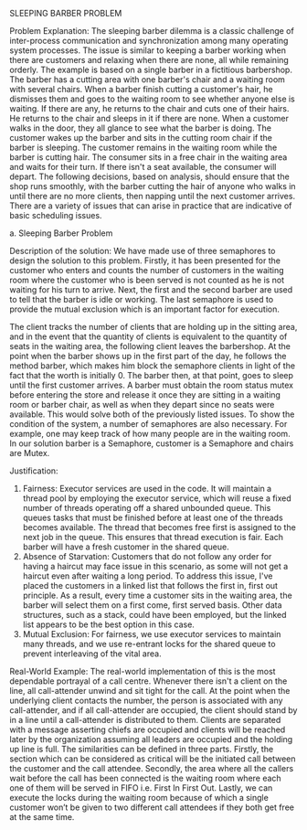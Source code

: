 SLEEPING BARBER PROBLEM


Problem Explanation:
The sleeping barber dilemma is a classic challenge of inter-process communication and synchronization among many operating system processes. The issue is similar to keeping a barber working when there are customers and relaxing when there are none, all while remaining orderly.
The example is based on a single barber in a fictitious barbershop. The barber has a cutting area with one barber's chair and a waiting room with several chairs. When a barber finish cutting a customer's hair, he dismisses them and goes to the waiting room to see whether anyone else is waiting. If there are any, he returns to the chair and cuts one of their hairs. He returns to the chair and sleeps in it if there are none. When a customer walks in the door, they all glance to see what the barber is doing. The customer wakes up the barber and sits in the cutting room chair if the barber is sleeping. The customer remains in the waiting room while the barber is cutting hair. The consumer sits in a free chair in the waiting area and waits for their turn. If there isn't a seat available, the consumer will depart. 
The following decisions, based on analysis, should ensure that the shop runs smoothly, with the barber cutting the hair of anyone who walks in until there are no more clients, then napping until the next customer arrives. There are a variety of issues that can arise in practice that are indicative of basic scheduling issues.
 
a. Sleeping Barber Problem 

Description of the solution:
We have made use of three semaphores to design the solution to this problem. Firstly, it has been presented for the customer who enters and counts the number of customers in the waiting room where the customer who is been served is not counted as he is not waiting for his turn to arrive. Next, the first and the second barber are used to tell that the barber is idle or working. The last semaphore is used to provide the mutual exclusion which is an important factor for execution. 

The client tracks the number of clients that are holding up in the sitting area, and in the event that the quantity of clients is equivalent to the quantity of seats in the waiting area, the following client leaves the barbershop. At the point when the barber shows up in the first part of the day, he follows the method barber, which makes him block the semaphore clients in light of the fact that the worth is initially 0. The barber then, at that point, goes to sleep until the first customer arrives.
A barber must obtain the room status mutex before entering the store and release it once they are sitting in a waiting room or barber chair, as well as when they depart since no seats were available. This would solve both of the previously listed issues. To show the condition of the system, a number of semaphores are also necessary. For example, one may keep track of how many people are in the waiting room. In our solution barber is a Semaphore, customer is a Semaphore and chairs are Mutex.

Justification:
1. Fairness:
Executor services are used in the code. It will maintain a thread pool by employing the executor service, which will reuse a fixed number of threads operating off a shared unbounded queue. This queues tasks that must be finished before at least one of the threads becomes available. The thread that becomes free first is assigned to the next job in the queue. This ensures that thread execution is fair. Each barber will have a fresh customer in the shared queue.
2. Absence of Starvation:
Customers that do not follow any order for having a haircut may face issue in this scenario, as some will not get a haircut even after waiting a long period. To address this issue, I've placed the customers in a linked list that follows the first in, first out principle. As a result, every time a customer sits in the waiting area, the barber will select them on a first come, first served basis. Other data structures, such as a stack, could have been employed, but the linked list appears to be the best option in this case.
3. Mutual Exclusion:
For fairness, we use executor services to maintain many threads, and we use re-entrant locks for the shared queue to prevent interleaving of the vital area. 

Real-World Example:
The real-world implementation of this is the most dependable portrayal of a call centre. Whenever there isn't a client on the line, all call-attender unwind and sit tight for the call. At the point when the underlying client contacts the number, the person is associated with any call-attender, and if all call-attender are occupied, the client should stand by in a line until a call-attender is distributed to them. Clients are separated with a message asserting chiefs are occupied and clients will be reached later by the organization assuming all leaders are occupied and the holding up line is full.
The similarities can be defined in three parts. Firstly, the section which can be considered as critical will be the initiated call between the customer and the call attendee. Secondly, the area where all the callers wait before the call has been connected is the waiting room where each one of them will be served in FIFO i.e. First In First Out. Lastly, we can execute the locks during the waiting room because of which a single customer won’t be given to two different call attendees if they both get free at the same time.

